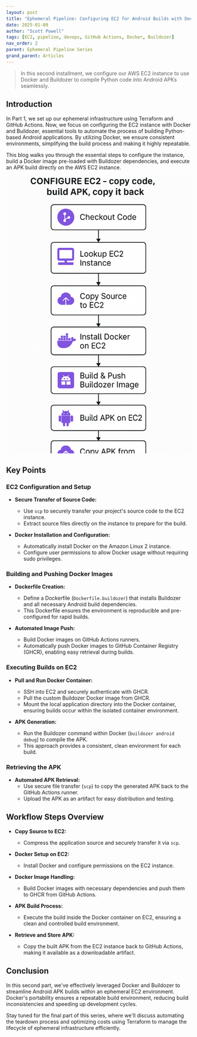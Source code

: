 ```yaml
---
layout: post
title: "Ephemeral Pipeline: Configuring EC2 for Android Builds with Docker and Buildozer – Part 2"
date: 2025-01-09
author: "Scott Powell"
tags: [EC2, pipeline, devops, GitHub Actions, Docker, Buildozer]
nav_order: 2
parent: Ephemeral Pipeline Series
grand_parent: Articles
---
```


> In this second installment, we configure our AWS EC2 instance to use Docker and Buildozer to compile Python code into Android APKs seamlessly.

## Introduction

In Part 1, we set up our ephemeral infrastructure using Terraform and GitHub Actions. Now, we focus on configuring the EC2 instance with Docker and Buildozer, essential tools to automate the process of building Python-based Android applications. By utilizing Docker, we ensure consistent environments, simplifying the build process and making it highly repeatable.

This blog walks you through the essential steps to configure the instance, build a Docker image pre-loaded with Buildozer dependencies, and execute an APK build directly on the AWS EC2 instance.

![Configure EC2 - build APK](../pic/python_to_APK_part_2.png)

## Key Points

### EC2 Configuration and Setup

- **Secure Transfer of Source Code:**
  - Use `scp` to securely transfer your project's source code to the EC2 instance.
  - Extract source files directly on the instance to prepare for the build.

- **Docker Installation and Configuration:**
  - Automatically install Docker on the Amazon Linux 2 instance.
  - Configure user permissions to allow Docker usage without requiring sudo privileges.

### Building and Pushing Docker Images

- **Dockerfile Creation:**
  - Define a Dockerfile (`Dockerfile.buildozer`) that installs Buildozer and all necessary Android build dependencies.
  - This Dockerfile ensures the environment is reproducible and pre-configured for rapid builds.

- **Automated Image Push:**
  - Build Docker images on GitHub Actions runners.
  - Automatically push Docker images to GitHub Container Registry (GHCR), enabling easy retrieval during builds.

### Executing Builds on EC2

- **Pull and Run Docker Container:**
  - SSH into EC2 and securely authenticate with GHCR.
  - Pull the custom Buildozer Docker image from GHCR.
  - Mount the local application directory into the Docker container, ensuring builds occur within the isolated container environment.

- **APK Generation:**
  - Run the Buildozer command within Docker (`buildozer android debug`) to compile the APK.
  - This approach provides a consistent, clean environment for each build.

### Retrieving the APK

- **Automated APK Retrieval:**
  - Use secure file transfer (`scp`) to copy the generated APK back to the GitHub Actions runner.
  - Upload the APK as an artifact for easy distribution and testing.

## Workflow Steps Overview

- **Copy Source to EC2:**
  - Compress the application source and securely transfer it via `scp`.

- **Docker Setup on EC2:**
  - Install Docker and configure permissions on the EC2 instance.

- **Docker Image Handling:**
  - Build Docker images with necessary dependencies and push them to GHCR from GitHub Actions.

- **APK Build Process:**
  - Execute the build inside the Docker container on EC2, ensuring a clean and controlled build environment.

- **Retrieve and Store APK:**
  - Copy the built APK from the EC2 instance back to GitHub Actions, making it available as a downloadable artifact.

## Conclusion

In this second part, we've effectively leveraged Docker and Buildozer to streamline Android APK builds within an ephemeral EC2 environment. Docker's portability ensures a repeatable build environment, reducing build inconsistencies and speeding up development cycles.

Stay tuned for the final part of this series, where we'll discuss automating the teardown process and optimizing costs using Terraform to manage the lifecycle of ephemeral infrastructure efficiently.
